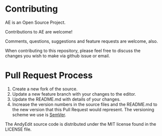 # Contributing

AE is an Open Source Project.

Contributions to AE are welcome!

Comments, questions, suggestions and feature requests are welcome, also.

When contributing to this repository, please feel free to discuss the changes you wish to make via 
github issue or email.

# Pull Request Process

1. Create a new fork of the source.
2. Update a new feature branch with your changes to the editor.
3. Update the README.md with details of your changes.
4. Increase the version numbers in the source files and the README.md to the new version that this
   Pull Request would represent. The versioning scheme we use is [SemVer](http://semver.org/).

The AndyEdit source code is distributed under the MIT license found in the LICENSE file.

